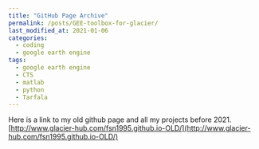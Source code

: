 ```yaml
---
title: "GitHub Page Archive"
permalink: /posts/GEE-toolbox-for-glacier/
last_modified_at: 2021-01-06
categories:
  - coding
  - google earth engine
tags:
  - google earth engine
  - CTS
  - matlab
  - python
  - Tarfala
---
```


Here is a link to my old github page and all my projects before 2021.
[http://www.glacier-hub.com/fsn1995.github.io-OLD/](http://www.glacier-hub.com/fsn1995.github.io-OLD/)